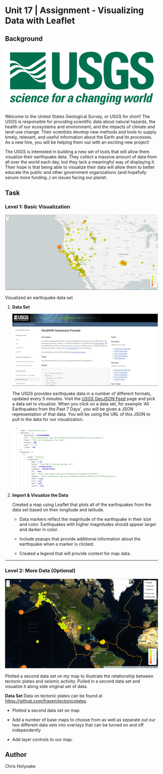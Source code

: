 # Unit 17 | Assignment - Visualizing Data with Leaflet

## Background

![1-Logo](Images/1-Logo.png)

Welcome to the United States Geological Survey, or USGS for short! The USGS is responsible for providing scientific data about natural hazards, the health of our ecosystems and environment; and the impacts of climate and land-use change. Their scientists develop new methods and tools to supply timely, relevant, and useful information about the Earth and its processes. As a new hire, you will be helping them out with an exciting new project!

The USGS is interested in building a new set of tools that will allow them visualize their earthquake data. They collect a massive amount of data from all over the world each day, but they lack a meaningful way of displaying it. Their hope is that being able to visualize their data will allow them to better educate the public and other government organizations (and hopefully secure more funding..) on issues facing our planet.

## Task

### Level 1: Basic Visualization

![2-BasicMap](Images/2-BasicMap.png)

Visualized an earthquake data set

1. **Data Set**

   ![3-Data](Images/3-Data.png)

   The USGS provides earthquake data in a number of different formats, updated every 5 minutes. Visit the [USGS GeoJSON Feed](http://earthquake.usgs.gov/earthquakes/feed/v1.0/geojson.php) page and pick a data set to visualize. When you click on a data set, for example 'All Earthquakes from the Past 7 Days', you will be given a JSON representation of that data. You will be using the URL of this JSON to pull in the data for our visualization.

   ![4-JSON](Images/4-JSON.png)

2. **Import & Visualize the Data**

   Created a map using Leaflet that plots all of the earthquakes from the data set based on their longitude and latitude.

   * Data markers reflect the magnitude of the earthquake in their size and color. Earthquakes with higher magnitudes should appear larger and darker in color.

   * Include popups that provide additional information about the earthquake when a marker is clicked.

   * Created a legend that will provide context for map data.

- - -

### Level 2: More Data (Optional)

![5-Advanced](Images/5-Advanced.png)

Plotted a second data set on my map to illustrate the relationship between tectonic plates and seismic activity. Pulled in a second data set and visualize it along side original set of data. 

**Data Set**
Data on tectonic plates can be found at <https://github.com/fraxen/tectonicplates>.

* Plotted a second data set on map

* Add a number of base maps to choose from as well as separate out our two different data sets into overlays that can be turned on and off independently

* Add layer controls to our map.

## Author

Chris Holyoake
